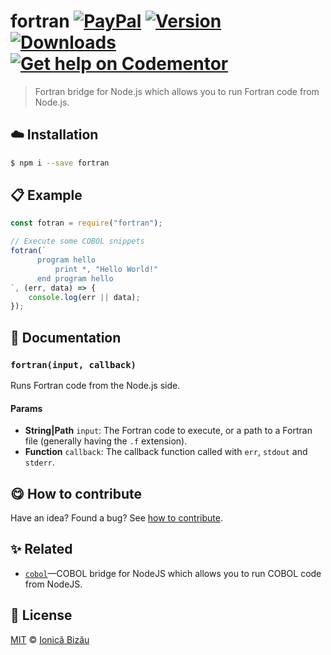 
# fortran [![PayPal](https://img.shields.io/badge/%24-paypal-f39c12.svg)][paypal-donations] [![Version](https://img.shields.io/npm/v/fortran.svg)](https://www.npmjs.com/package/fortran) [![Downloads](https://img.shields.io/npm/dt/fortran.svg)](https://www.npmjs.com/package/fortran) [![Get help on Codementor](https://cdn.codementor.io/badges/get_help_github.svg)](https://www.codementor.io/johnnyb?utm_source=github&utm_medium=button&utm_term=johnnyb&utm_campaign=github)

> Fortran bridge for Node.js which allows you to run Fortran code from Node.js.

## :cloud: Installation

```sh
$ npm i --save fortran
```


## :clipboard: Example



```js
const fotran = require("fortran");

// Execute some COBOL snippets
fotran(`
      program hello
          print *, "Hello World!"
      end program hello
`, (err, data) => {
    console.log(err || data);
});
```

## :memo: Documentation


### `fortran(input, callback)`
Runs Fortran code from the Node.js side.

#### Params
- **String|Path** `input`: The Fortran code to execute, or a path to a Fortran file (generally having the `.f` extension).
- **Function** `callback`: The callback function called with `err`, `stdout` and `stderr`.



## :yum: How to contribute
Have an idea? Found a bug? See [how to contribute][contributing].

## :sparkles: Related

 - [`cobol`](https://github.com/IonicaBizau/node-cobol)—COBOL bridge for NodeJS which allows you to run COBOL code from NodeJS.



## :scroll: License

[MIT][license] © [Ionică Bizău][website]

[paypal-donations]: https://www.paypal.com/cgi-bin/webscr?cmd=_s-xclick&hosted_button_id=RVXDDLKKLQRJW
[donate-now]: http://i.imgur.com/6cMbHOC.png

[license]: http://showalicense.com/?fullname=Ionic%C4%83%20Biz%C4%83u%20%3Cbizauionica%40gmail.com%3E%20(http%3A%2F%2Fionicabizau.net)&year=2016#license-mit
[website]: http://ionicabizau.net
[contributing]: /CONTRIBUTING.md
[docs]: /DOCUMENTATION.md
